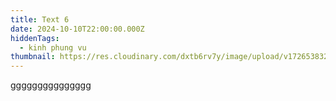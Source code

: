 ```yaml
---
title: Text 6
date: 2024-10-10T22:00:00.000Z
hiddenTags:
  - kinh phung vu
thumbnail: https://res.cloudinary.com/dxtb6rv7y/image/upload/v1726538327/Viet-thu-700_i1jp17.jpg
---
```

ggggggggggggggg
